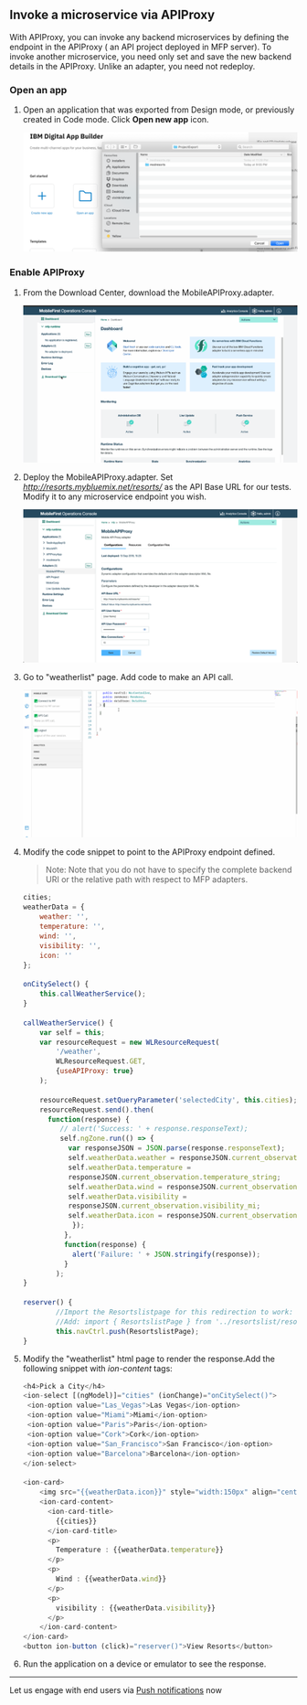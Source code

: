 ## Invoke a microservice via APIProxy

With APIProxy, you can invoke any backend microservices by defining the endpoint in the APIProxy ( an API project deployed in MFP server). To invoke another microservice, you need only set and save the new backend details in the APIProxy. Unlike an adapter, you need not redeploy. 

### Open an app

1. Open an application that was exported from Design mode, or previously created in Code mode. Click **Open new app** icon. 

    ![Import](../Artifacts/screenshots/dab-modresorts-import-codemode.png)

### Enable APIProxy
    
1. From the Download Center, download the MobileAPIProxy.adapter.

	![DAB APIProxy download](../Artifacts/screenshots/dab-apiproxydownload.gif)

2. Deploy the MobileAPIProxy.adapter. Set *http://resorts.mybluemix.net/resorts/* as the API Base URL for our tests. Modify it to any microservice endpoint you wish.

	![Deploy APIProxy](../Artifacts/screenshots/dab-modresorts-apiproxy-configure.png)
    
3. Go to "weatherlist" page. Add code to make an API call.

	![DAB APIProxy code](../Artifacts/screenshots/dab-modresorts-codemode-apiproxy.gif)

4. Modify the code snippet to point to the APIProxy endpoint defined.

   >Note: Note that you do not have to specify the complete backend URI or the relative path with respect to MFP adapters. 
		
	```javascript
	cities;
	weatherData = {
	    weather: '',
	    temperature: '',
	    wind: '',
	    visibility: '',
	    icon: ''
	};

	onCitySelect() {
		this.callWeatherService();
	}
	
	callWeatherService() {
		var self = this;
		var resourceRequest = new WLResourceRequest(
		    '/weather',
		    WLResourceRequest.GET,
		    {useAPIProxy: true}
		);
		
		resourceRequest.setQueryParameter('selectedCity', this.cities);
		resourceRequest.send().then(
		  function(response) {
		     // alert('Success: ' + response.responseText);
		     self.ngZone.run(() => {
		       var responseJSON = JSON.parse(response.responseText);
		       self.weatherData.weather = responseJSON.current_observation.icon;
		       self.weatherData.temperature =
		       responseJSON.current_observation.temperature_string;
		       self.weatherData.wind = responseJSON.current_observation.wind_string;
		       self.weatherData.visibility =
		       responseJSON.current_observation.visibility_mi;
		       self.weatherData.icon = responseJSON.current_observation.icon_url;
		        });
		      },
		      function(response) {
		        alert('Failure: ' + JSON.stringify(response));
		      }
		    );
	}
	
	reserver() {
		    //Import the Resortslistpage for this redirection to work:
		    //Add: import { ResortslistPage } from '../resortslist/resortslist';
		    this.navCtrl.push(ResortslistPage);
	}
	```
	    	
5. Modify the "weatherlist" html page to render the response.Add the following snippet with *ion-content* tags:		
	
	```javascript
	<h4>Pick a City</h4>
  	<ion-select [(ngModel)]="cities" (ionChange)="onCitySelect()">
     <ion-option value="Las_Vegas">Las Vegas</ion-option>
     <ion-option value="Miami">Miami</ion-option>
     <ion-option value="Paris">Paris</ion-option>
     <ion-option value="Cork">Cork</ion-option>
     <ion-option value="San_Francisco">San Francisco</ion-option>
     <ion-option value="Barcelona">Barcelona</ion-option>
   </ion-select>

   <ion-card>
	    <img src="{{weatherData.icon}}" style="width:150px" align="center" />
	    <ion-card-content>
	      <ion-card-title>
	        {{cities}}
	      </ion-card-title>
	      <p>
	        Temperature : {{weatherData.temperature}}
	      </p>
	      <p>
	        Wind : {{weatherData.wind}}
	      </p>
	      <p>
	        visibility : {{weatherData.visibility}}
	      </p>
	    </ion-card-content>
    </ion-card>
   <button ion-button (click)="reserver()">View Resorts</button>
	
	```
	 
		
5. Run the application on a device or emulator to see the response.

---------------

Let us engage with end users via [Push notifications](../7-push-notifications) now
